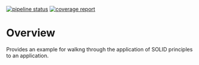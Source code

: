 [![pipeline status](http://gitlab.cs.uleth.ca/cpsc2720/examples/text-chess/badges/master/pipeline.svg)](http://gitlab.cs.uleth.ca/cpsc2720/examples/text-chess/commits/master)
[![coverage report](http://gitlab.cs.uleth.ca/cpsc2720/examples/text-chess/badges/master/coverage.svg)](http://gitlab.cs.uleth.ca/cpsc2720/examples/text-chess/commits/master)

# Overview

Provides an example for walkng through the application of SOLID principles to an application.

